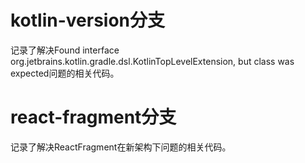 # kotlin-version分支
记录了解决Found interface org.jetbrains.kotlin.gradle.dsl.KotlinTopLevelExtension, but class was expected问题的相关代码。
# react-fragment分支
记录了解决ReactFragment在新架构下问题的相关代码。
